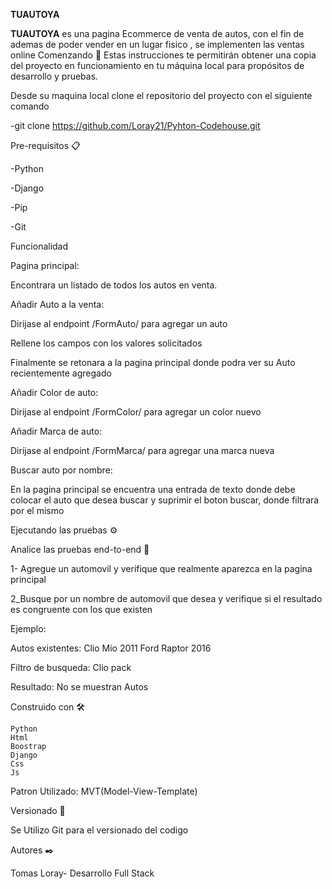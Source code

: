 **TUAUTOYA**


**TUAUTOYA** es una pagina Ecommerce de venta de autos, con el fin de ademas de poder vender en un lugar fisico , se implementen las ventas online
Comenzando 🚀
Estas instrucciones te permitirán obtener una copia del proyecto en funcionamiento en tu máquina local para propósitos de desarrollo y pruebas.

Desde su maquina local clone el repositorio del proyecto con el siguiente comando


-git clone https://github.com/Loray21/Pyhton-Codehouse.git


Pre-requisitos 📋


-Python


-Django


-Pip


-Git

Funcionalidad


Pagina principal:


Encontrara un listado de todos los autos en venta.

Añadir Auto a la venta:


Dirijase al endpoint /FormAuto/ para agregar un auto


Rellene los campos con los valores solicitados


Finalmente se retonara a la pagina principal donde podra ver su Auto recientemente agregado


Añadir Color de auto:


Dirijase al endpoint /FormColor/ para agregar un color nuevo


Añadir Marca de auto:



Dirijase al endpoint /FormMarca/ para agregar una marca nueva


Buscar auto por nombre:

En la pagina principal se encuentra una entrada de texto donde debe colocar el auto que desea buscar
y suprimir el boton buscar, donde filtrara por el mismo





Ejecutando las pruebas ⚙️

Analice las pruebas end-to-end 🔩


1- Agregue un automovil y verifique que realmente aparezca en la pagina principal



2_Busque por un nombre de automovil que desea y verifique si el resultado es congruente con los que existen

Ejemplo:

Autos existentes:
Clio Mio 2011 
Ford Raptor 2016

Filtro de busqueda:
Clio pack 

Resultado:
No se muestran Autos


Construido con 🛠️
```
Python
Html
Boostrap
Django
Css
Js
```

Patron Utilizado:
MVT(Model-View-Template)

Versionado 📌

Se Utilizo Git para el versionado del codigo

Autores ✒️


Tomas Loray- Desarrollo Full Stack

